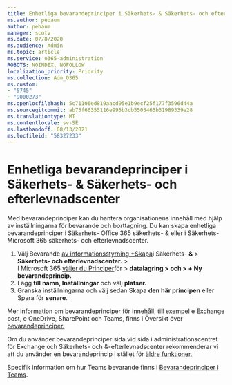 ```yaml
---
title: Enhetliga bevarandeprinciper i Säkerhets- & Säkerhets- och efterlevnadscenter
ms.author: pebaum
author: pebaum
manager: scotv
ms.date: 07/8/2020
ms.audience: Admin
ms.topic: article
ms.service: o365-administration
ROBOTS: NOINDEX, NOFOLLOW
localization_priority: Priority
ms.collection: Adm_O365
ms.custom:
- "5745"
- "9000273"
ms.openlocfilehash: 5c71106ed819aacd95e1b9ecf25f177f3596d44a
ms.sourcegitcommit: ab75f66355116e995b3cb5505465b31989339e28
ms.translationtype: MT
ms.contentlocale: sv-SE
ms.lasthandoff: 08/13/2021
ms.locfileid: "58327233"
---
```

# <a name="unified-retention-policies-in-the-security--compliance-center"></a>Enhetliga bevarandeprinciper i Säkerhets- & Säkerhets- och efterlevnadscenter

Med bevarandeprinciper kan du hantera organisationens innehåll med hjälp av inställningarna för bevarande och borttagning. Du kan skapa enhetliga bevarandeprinciper i Säkerhets- Office 365 säkerhets- & eller i Säkerhets- Microsoft 365 säkerhets- och efterlevnadscenter. 

1. Välj Bevarande [av informationsstyrning +Skapa](https://go.microsoft.com/fwlink/p/?linkid=2077143)i Säkerhets- **&**  >  **Säkerhets- och efterlevnadscenter.**  >   <br/>
    I Microsoft 365 [väljer du Principer](https://go.microsoft.com/fwlink/p/?linkid=2077149)för   >  **datalagring > och > + Ny bevarandeprincip.**
2. Lägg **till** **namn, Inställningar** och välj **platser.**
3. Granska inställningarna och välj sedan Skapa **den här principen** eller Spara för **senare**.  
      
Mer information om bevarandeprinciper för innehåll, till exempel e Exchange post, e OneDrive, SharePoint och Teams, finns i Översikt över [bevarandeprinciper.](https://go.microsoft.com/fwlink/?linkid=2127785)  
    
Om du använder bevarandeprinciper sida vid sida i administrationscentret för Exchange och Säkerhets- och &-efterlevnadscenter rekommenderar vi att du använder en bevarandeprincip i stället för [äldre funktioner.](https://docs.microsoft.com/microsoft-365/compliance/retention-policies#use-a-retention-policy-instead-of-older-features)  
    
Specifik information om hur Teams bevarande finns i [Bevarandeprinciper i Teams](https://docs.microsoft.com/microsoftteams/retention-policies).